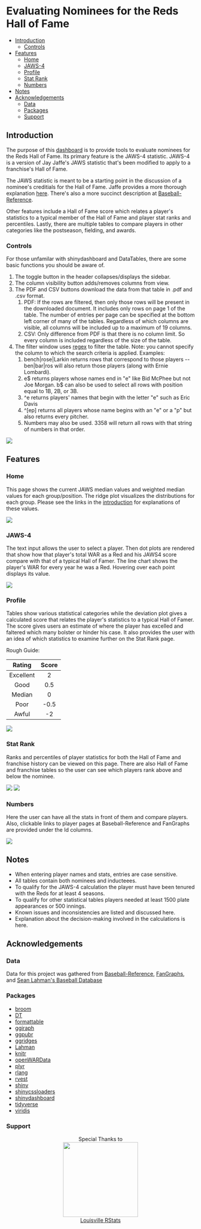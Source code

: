 Evaluating Nominees for the Reds Hall of Fame
================

-   [Introduction](#intro)
    -   [Controls](#controls)
-   [Features](#features)
    -   [Home](#home)
    -   [JAWS-4](#jaws-4)
    -   [Profile](#profile)
    -   [Stat Rank](#stat-rank)
    -   [Numbers](#numbers)
-   [Notes](#notes)
-   [Acknowledgements](#acknowledgements)
    -   [Data](#data)
    -   [Packages](#packages)
    -   [Support](#support)

Introduction
------------

The purpose of this [dashboard](https://erbo.shinyapps.io/jaws4/) is to provide tools to evaluate nominees for the Reds Hall of Fame. Its primary feature is the JAWS-4 statistic. JAWS-4 is a version of Jay Jaffe's JAWS statistic that's been modified to apply to a franchise's Hall of Fame.

The JAWS statistic is meant to be a starting point in the discussion of a nominee's creditials for the Hall of Fame. Jaffe provides a more thorough explanation [here](https://www.si.com/mlb/2017/11/27/hall-fame-jaws-intro-2018-ballot). There's also a more succinct description at [Baseball-Reference](https://www.baseball-reference.com/about/jaws.shtml).

Other features include a Hall of Fame score which relates a player's statistics to a typical member of the Hall of Fame and player stat ranks and percentiles. Lastly, there are multiple tables to compare players in other categories like the postseason, fielding, and awards.

### Controls

For those unfamilar with shinydashboard and DataTables, there are some basic functions you should be aware of.

1.  The toggle button in the header collapses/displays the sidebar.
2.  The column visibility button adds/removes columns from view.
3.  The PDF and CSV buttons download the data from that table in .pdf and .csv format.
    1.  PDF: If the rows are filtered, then only those rows will be present in the downloaded document. It includes only rows on page 1 of the table. The number of entries per page can be specified at the bottom left corner of many of the tables. Regardless of which columns are visible, all columns will be included up to a maximum of 19 columns.
    2.  CSV: Only difference from PDF is that there is no column limit. So every column is included regardless of the size of the table.
4.  The filter window uses [regex](https://www.regular-expressions.info) to filter the table. Note: you cannot specify the column to which the search criteria is applied. Examples:
    1.  bench|rose|Larkin returns rows that correspond to those players -- ben|bar|ros will also return those players (along with Ernie Lombardi).
    2.  e$ returns players whose names end in "e" like Bid McPhee but not Joe Morgan. b$ can also be used to select all rows with position equal to 1B, 2B, or 3B.
    3.  ^e returns players' names that begin with the letter "e" such as Eric Davis
    4.  ^\[ep\] returns all players whose name begins with an "e" or a "p" but also returns every pitcher.
    5.  Numbers may also be used. 3358 will return all rows with that string of numbers in that order.

![](charts/Home%20Screen%20Labelled.png)

Features
--------

### Home

This page shows the current JAWS median values and weighted median values for each group/position. The ridge plot visualizes the distributions for each group. Please see the links in the [introduction](#intro) for explanations of these values.

![](charts/Home%20Screen.png)

### JAWS-4

The text input allows the user to select a player. Then dot plots are rendered that show how that player's total WAR as a Red and his JAWS4 score compare with that of a typical Hall of Famer. The line chart shows the player's WAR for every year he was a Red. Hovering over each point displays its value.

![](charts/JAWS%20page.png)

### Profile

Tables show various statistical categories while the deviation plot gives a calculated score that relates the player's statistics to a typical Hall of Famer. The score gives users an estimate of where the player has excelled and faltered which many bolster or hinder his case. It also provides the user with an idea of which statistics to examine further on the Stat Rank page.

Rough Guide:

|   Rating  | Score |
|:---------:|:-----:|
| Excellent |   2   |
|    Good   |  0.5  |
|   Median  |   0   |
|    Poor   |  -0.5 |
|   Awful   |   -2  |

![](charts/Profile%20page.png)

### Stat Rank

Ranks and percentiles of player statistics for both the Hall of Fame and franchise history can be viewed on this page. There are also Hall of Fame and franchise tables so the user can see which players rank above and below the nominee.

![](charts/Stat%20Rank%20page%20Pitching.png) ![](charts/Stat%20Rank%20page%20Franchise.png)

### Numbers

Here the user can have all the stats in front of them and compare players. Also, clickable links to player pages at Baseball-Reference and FanGraphs are provided under the Id columns.

![](charts/Numbers%20page%20Batting.png)

Notes
-----

-   When entering player names and stats, entries are case sensitive.
-   All tables contain both nominees and inducteees.
-   To qualify for the JAWS-4 calculation the player must have been tenured with the Reds for at least 4 seasons.
-   To qualify for other statistical tables players needed at least 1500 plate appearances or 500 innings.
-   Known issues and inconsistencies are listed and discussed here.
-   Explanation about the decision-making involved in the calculations is here.

Acknowledgements
----------------

### Data

Data for this project was gathered from [Baseball-Reference](https://www.baseball-reference.com), [FanGraphs](https://www.fangraphs.com), and [Sean Lahman's Baseball Database](http://lahman.r-forge.r-project.org/)

### Packages

-   [broom](http://github.com/tidyverse/broom)
-   [DT](https://rstudio.github.io/DT)
-   [formattable](https://github.com/renkun-ken/formattable)
-   [ggiraph](https://davidgohel.github.io/ggiraph)
-   [ggpubr](http://www.sthda.com/english/rpkgs/ggpubr)
-   [ggridges](https://github.com/clauswilke/ggridges)
-   [Lahman](http://r-forge.r-project.org/R/?group_id=1221)
-   [knitr](https://yihui.name/knitr/)
-   [openWARData](https://github.com/beanumber/openWARData)
-   [plyr](https://github.com/hadley/plyr)
-   [rlang](https://github.com/tidyverse/rlang)
-   [rvest](https://github.com/hadley/rvest)
-   [shiny](http://shiny.rstudio.com)
-   [shinycssloaders](https://github.com/lukehaas/css-loaders)
-   [shinydashboard](http://rstudio.github.io/shinydashboard/)
-   [tidyverse](https://github.com/tidyverse/tidyverse)
-   [viridis](https://github.com/sjmgarnier/viridis)

### Support

<center>
Special Thanks to

</center>
<center>
<img src="charts/louisville-rstats-hex.png" width="200px" height="200px" />

</center>
<center>
<a href="https://github.com/louisville-rstats">Louisville RStats</a>

</center>
